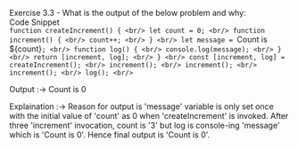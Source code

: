 Exercise 3.3 - What is the output of the below problem and why: <br/>
Code Snippet <br/>
`function createIncrement() { <br/>
    let count = 0; <br/>
    function increment() { <br/>
        count++; <br/>
    } <br/>
    let message = `Count is ${count}`; <br/>
    function log() { <br/>
        console.log(message); <br/>
    } <br/>
    return [increment, log]; <br/>
} <br/>
const [increment, log] = createIncrement(); <br/>
increment(); <br/>
increment(); <br/>
increment(); <br/>
log(); <br/>`


Output :-> Count is 0 


Explaination :-> 
Reason for output is 'message' variable is only set once with the initial value of 'count' as 0 when 'createIncrement' is invoked.
After three 'increment' invocation, count is '3' but log is console-ing 'message' which is 'Count is 0'.
Hence final output is 'Count is 0'.
